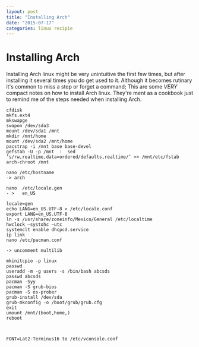 ```yaml
---
layout: post
title: "Installing Arch"
date: "2015-07-17"
categories: linux recipie
---
```

# Installing Arch
Installing Arch linux might be very unintuitive the first few times, but after installing it several times you do get used to it. Although it becomes rutinary it's common to miss a step or forget a command; This are some *VERY* compact notes on how to install Arch linux. They're ment as a cookbook just to remind me of the steps needed when installing Arch.
```
cfdisk
mkfs.ext4
mkswapge
swapon /dev/sda3
mount /dev/sda1 /mnt
mkdir /mnt/home
mount /dev/sda2 /mnt/home
pacstrap -i /mnt base base-devel
gefstab -U -p /mnt  :  sed ’s/rw,realtime,data=ordered/defaults,realtime/‘ >> /mnt/etc/fstab
arch-chroot /mnt

nano /etc/hostname
-> arch

nano  /etc/locale.gen
- >   en_US

locale=gen
echo LANG=en_US.UTF-8 > /etc/locale.conf
export LANG=en_US.UTF-8
ln -s /usr/share/zoneinfo/Mexico/General /etc/localtime
hwclock —systohc —utc
systemclt enable dhcpcd.service
ip link
nano /etc/pacman.conf

-> uncomment multilib

mkinitcpio -p linux
passwd
useradd -m -g users -s /bin/bash abcsds
passwd abcsds
pacman -Syy
pacman -S grub-bios
pacman -S os-prober
grub-install /dev/sda
grub-mkconfig -o /boot/grub/grub.cfg
exit
umount /mnt/(boot,home,)
reboot



FONT=Lat2-Terminus16 to /etc/vconsole.conf
```
